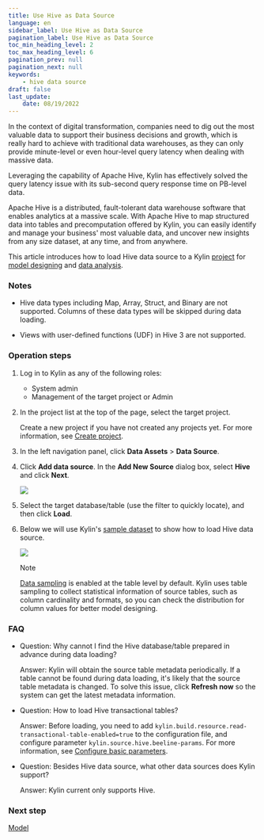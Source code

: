 ```yaml
---
title: Use Hive as Data Source
language: en
sidebar_label: Use Hive as Data Source
pagination_label: Use Hive as Data Source
toc_min_heading_level: 2
toc_max_heading_level: 6
pagination_prev: null
pagination_next: null
keywords:
    - hive data source
draft: false
last_update:
    date: 08/19/2022
---
```


In the context of digital transformation, companies need to dig out the most valuable data to support their business decisions and growth, which is really hard to achieve with traditional data warehouses, as they can only provide minute-level or even hour-level query latency when dealing with massive data. 

Leveraging the capability of Apache Hive, Kylin has effectively solved the query latency issue with its sub-second query response time on PB-level data. 

Apache Hive is a distributed, fault-tolerant data warehouse software that enables analytics at a massive scale. With Apache Hive to map structured data into tables and precomputation offered by Kylin, you can easily identify and manage your business' most valuable data, and uncover new insights from any size dataset, at any time, and from anywhere. 

This article introduces how to load Hive data source to a Kylin [project](../operations/project-managing/project_management.md) for [model designing](../modeling/intro.md) and [data analysis](../query/intro.md). 

### Notes

- Hive data types including Map, Array, Struct, and Binary are not supported. Columns of these data types will be skipped during data loading. 

- Views with user-defined functions (UDF) in Hive 3 are not supported.

### Operation steps

1. Log in to Kylin as any of the following roles:
   - System admin
   - Management of the target project or Admin

2. In the project list at the top of the page, select the target project.

   Create a new project if you have not created any projects yet. For more information, see [Create project](../operations/project-managing/project_management.md).

3. In the left navigation panel, click **Data Assets** > **Data Source**.

4. Click **Add data source**. In the **Add New Source** dialog box, select **Hive** and click **Next**.
   
   ![](images/hive_datasource.png)

5. Select the target database/table (use the filter to quickly locate), and then click **Load**.   

6. Below we will use Kylin's [sample dataset](../quickstart/tutorial.md) to show how to load Hive data source.

   ![](images/select_dataset.png)

   > [!NOTE]
   >
   > [Data sampling](data_sampling.md) is enabled at the table level by default. Kylin uses table sampling to collect statistical information of source tables, such as column cardinality and formats, so you can check the distribution for column values for better model designing.

### FAQ

- Question: Why cannot I find the Hive database/table prepared in advance during data loading?

  Answer: Kylin will obtain the source table metadata periodically. If a table cannot be found during data loading, it's likely that the source table metadata is changed. To solve this issue, click **Refresh now** so the system can get the latest metadata information.

- Question: How to load Hive transactional tables? 

  Answer: Before loading, you need to add `kylin.build.resource.read-transactional-table-enabled=true` to the configuration file, and configure parameter `kylin.source.hive.beeline-params`. For more information, see [Configure basic parameters](../configuration/config). 

- Question: Besides Hive data source, what other data sources does Kylin support?

  Answer: Kylin current only supports Hive. 


### Next step 

[Model](../modeling/intro.md)

